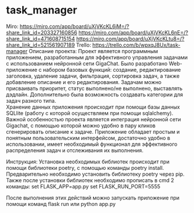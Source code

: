 # task_manager
Miro: https://miro.com/app/board/uXjVKcKL6jM=/?share_link_id=203327160856
      https://miro.com/app/board/uXjVKcKL6nE=/?share_link_id=471608715154
      https://miro.com/app/board/uXjVKcKLtu8=/?share_link_id=521561907189
Trello: https://trello.com/b/wpxqJ8Ux/task-manager
Описание проекта:
Проект является программным приложением, разработанным для эффективного управления задачами с использованием нейронной сети GigaChat. 
Было разработано Web-приложение с набором базовых функций: создание, редактирование заголовка, удаление задачи, фильтрация, сортировка задач, а также добавление описание и его редактирования. Задачам можно присваивать приоритет, статус выполнено/не выполнено, выставлять дэдлайн. Дополнительно была возможность создавать категории для задач разного типа.  
Хранение данных приложения происходит при помощи базы данных SQLlite (работу с которой осуществляем при помощи sqlalchemy). 
Важной особенностью проекта является интеграция нейронной сети Gigachat, с помощью которой можно удобно в пару кликов сгенерировать описание к задаче.
Приложение обладает простым и понятным пользовательским интерфейсом, достаточно удобно в использовании, имеет необходимый функционал для эффективного распределения задач и отслеживания их выполнения.

Инструкция:
Установка необходимых библиотек происходит при помощи библиотеки poetry, с помощью команды poetry install. Предварительно необходимо установить библиотеку poetry через pip.
Также после установки библиотек необходимо прописать в cmd 2 команды:
set FLASK_APP=app.py
set FLASK_RUN_PORT=5555

После выполнения этих действий можно запускать приложение при помощи команд flask run или python app.py 
